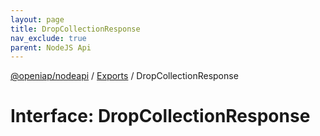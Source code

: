 ```yaml
---
layout: page
title: DropCollectionResponse
nav_exclude: true
parent: NodeJS Api
---
```

[@openiap/nodeapi](../README.html) / [Exports](../modules.html) / DropCollectionResponse

# Interface: DropCollectionResponse
